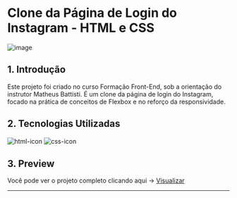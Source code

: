 # Clone da Página de Login do Instagram - HTML e CSS

![image](https://github.com/user-attachments/assets/15684445-8234-453d-b6f9-1a8975203138)

## 1. Introdução
<p>Este projeto foi criado no curso Formação Front-End, sob a orientação do instrutor Matheus Battisti. É um clone da página de login do Instagram, focado na prática de conceitos de Flexbox e no reforço da responsividade.</p>

## 2. Tecnologias Utilizadas
<div style="display: inline_block">
  <img align="center" alt="html-icon" src="https://img.shields.io/badge/HTML5-E34F26?style=for-the-badge&logo=html5&logoColor=white" />
  <img align="center" alt="css-icon" src="https://img.shields.io/badge/CSS3-1572B6?style=for-the-badge&logo=css3&logoColor=white" />
</div>

## 3. Preview
Você pode ver o projeto completo clicando aqui -> <a href="https://clone-instagram-psi-nine.vercel.app/">Visualizar</a>

---
